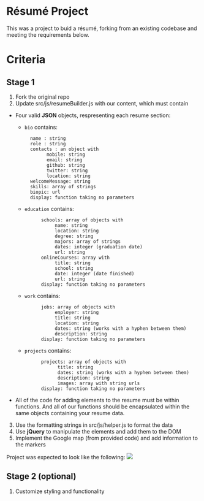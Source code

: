 # Résumé Project

This was a project to buid a résumé, forking from an existing codebase and meeting the requirements below.

# Criteria

## Stage 1
1. Fork the original repo
2. Update src/js/resumeBuilder.js with our content, which must contain
  * Four valid **JSON** objects, respresenting each resume section:
    * `bio` contains:

            name : string
            role : string
            contacts : an object with
                  mobile: string
                  email: string
                  github: string
                  twitter: string
                  location: string
            welcomeMessage: string
            skills: array of strings
            biopic: url
            display: function taking no parameters

    * `education` contains:

                schools: array of objects with
                     name: string
                     location: string
                     degree: string
                     majors: array of strings
                     dates: integer (graduation date)
                     url: string
                onlineCourses: array with
                     title: string
                     school: string
                     date: integer (date finished)
                     url: string
                display: function taking no parameters

    * `work` contains:

                jobs: array of objects with
                     employer: string
                     title: string
                     location: string
                     dates: string (works with a hyphen between them)
                     description: string
                display: function taking no parameters

    * `projects` contains:

                projects: array of objects with
                      title: string
                      dates: string (works with a hyphen between them)
                      description: string
                      images: array with string urls
                display: function taking no parameters

  * All of the code for adding elements to the resume must be within functions. And all of our functions should be encapsulated within the same objects containing your resume data.

3. Use the formatting strings in src/js/helper.js to format the data
4. Use **jQuery** to manipulate the elements and add them to the DOM
5. Implement the Google map (from provided code) and add information to the markers

Project was expected to look like the following:
![](http://i.imgur.com/pWU1Xbl.png)

## Stage 2 (optional)
1. Customize styling and functionality
